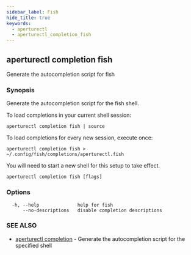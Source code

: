 ```yaml
---
sidebar_label: Fish
hide_title: true
keywords:
  - aperturectl
  - aperturectl_completion_fish
---
```


<!-- markdownlint-disable -->

## aperturectl completion fish

Generate the autocompletion script for fish

### Synopsis

Generate the autocompletion script for the fish shell.

To load completions in your current shell session:

    aperturectl completion fish | source

To load completions for every new session, execute once:

    aperturectl completion fish > ~/.config/fish/completions/aperturectl.fish

You will need to start a new shell for this setup to take effect.

```
aperturectl completion fish [flags]
```

### Options

```
  -h, --help              help for fish
      --no-descriptions   disable completion descriptions
```

### SEE ALSO

- [aperturectl completion](/reference/aperturectl/completion/completion.md) - Generate the autocompletion script for the specified shell
